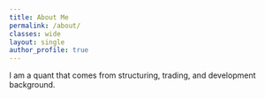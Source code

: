 ```yaml
---
title: About Me
permalink: /about/
classes: wide
layout: single
author_profile: true
---
```


I am a quant that comes from structuring, trading, and development background.
